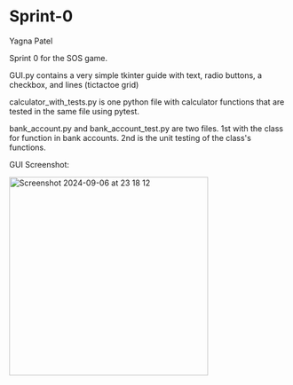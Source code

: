 # Sprint-0
Yagna Patel

Sprint 0 for the SOS game.

GUI.py contains a very simple tkinter guide with text, radio buttons, a checkbox, and lines (tictactoe grid)

calculator_with_tests.py is one python file with calculator functions that are tested in the same file using pytest.

bank_account.py and bank_account_test.py are two files. 1st with the class for function in bank accounts. 2nd is the unit testing of the class's functions.

GUI Screenshot:


<img width="358" alt="Screenshot 2024-09-06 at 23 18 12" src="https://github.com/user-attachments/assets/851575c4-bcf8-4e7a-8ec1-2dccd0681078">
